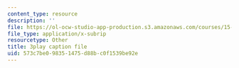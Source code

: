 ```yaml
---
content_type: resource
description: ''
file: https://ol-ocw-studio-app-production.s3.amazonaws.com/courses/15-071-the-analytics-edge-spring-2017/573c7be098351475d88bc0f1539be92e_ByiCbXfwGbc.srt
file_type: application/x-subrip
resourcetype: Other
title: 3play caption file
uid: 573c7be0-9835-1475-d88b-c0f1539be92e
---
```

